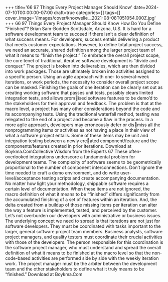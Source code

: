 +++
title='66 97 Things Every Project Manager Should Know'
date=2024-07-10T00:00:00-07:00
draft=true
categories=[]
tags=[]
cover_image='/images/cover/knoxwelle__2021-08-08T051054.000Z.jpg'
+++
66 97 Things Every Project Manager Should Know
How Do You Define 
“Finished”?
Brian Sam-Bodden
Scottsdale, Arizona, U.S.
It is hard for a software development team to succeed if there 
isn’t a clear definition of what success means. For developers, success entails 
delivering a product that meets customer expectations. However, to define 
total project success, we need an accurate, shared definition among the larger 
project team of what it means to “finish the project.”
To embrace the overall project scope, the core tenet of traditional, iterative 
software development is “divide and conquer.” The project is broken into 
deliverables, which are then divided into work packages. Those are ultimately 
broken into activities assigned to a specific person.
Using an agile approach with one- to several-week iterations, or work periods, 
the necessity to consider overall project scope can be masked. Finishing the 
goals of one iteration can be clearly set out as creating working software that 
passes unit tests, possibly clears limited integration tests, and allows promised software features to be demo’d to the stakeholders for their approval and 
feedback.
The problem is that at the macro level, a project has many other considerations 
beyond the code and its accompanying tests. Using the traditional waterfall 
method, testing was relegated to the end of a project and became a flaw in the 
process. In a more agile approach, developers may erroneously defer or dismiss all the nonprogramming items or activities as not having a place in their 
view of what a software project entails.
Some of these items may be unit and integration testing between a newly created component/feature and the components/features created in prior iterations. 
Download at Boykma.ComCollective Wisdom from the Experts 67
These often-overlooked integrations underscore a fundamental problem for 
development teams. The complexity of software seems to be geometrically 
proportional to the number of component interconnections. Don’t ignore the 
time needed to craft a demo environment, and do write user-level/acceptance 
testing scripts and create accompanying documentation. No matter how light 
your methodology, shippable software requires a certain level of documentation.
When these items are not ignored, the macro definition of what it means to 
be “finished” differs significantly from the accumulated finishing of a set of 
features within an iteration. And, the delta created from a buildup of those 
missing items per iteration can alter the way a feature is implemented, tested, 
and perceived by the customer.
Let’s not overburden our developers with administrative or business issues. 
The underlying concept we need to spread is that iterations are not just for 
software developers. They must be coordinated with tasks important to the 
larger, general software project team members. Business analysts, software 
project managers, and quality testers must coordinate their crucial activities 
with those of the developers.
The person responsible for this coordination is the software project manager, 
who must understand and spread the overall definition of what it means to be 
finished at the macro level so that the non-code-based activities are performed 
side by side with the weekly iteration work. The project manager must be the 
arbiter between the development team and the other stakeholders to define 
what it truly means to be “finished.”
Download at Boykma.Com